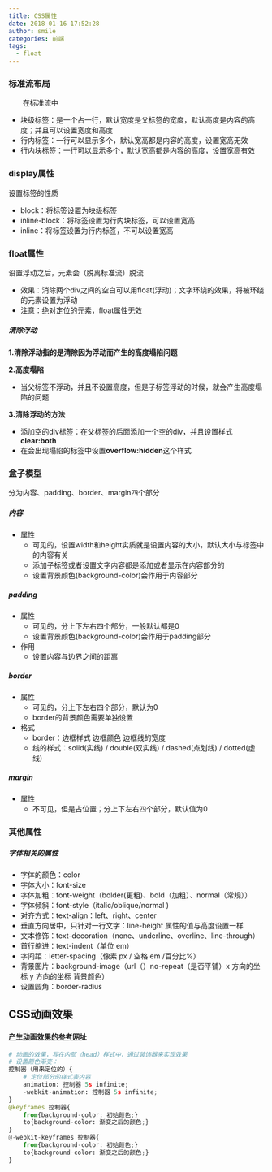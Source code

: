 ```yaml
---
title: CSS属性
date: 2018-01-16 17:52:28
author: smile
categories: 前端
tags: 
  - float
---
```


### 标准流布局

&emsp;&emsp;在标准流中

- 块级标签：是一个占一行，默认宽度是父标签的宽度，默认高度是内容的高度；并且可以设置宽度和高度
- 行内标签：一行可以显示多个，默认宽高都是内容的高度，设置宽高无效
- 行内块标签：一行可以显示多个，默认宽高都是内容的高度，设置宽高有效

### display属性

设置标签的性质

- block：将标签设置为块级标签
- inline-block：将标签设置为行内块标签，可以设置宽高
- inline：将标签设置为行内标签，不可以设置宽高

### float属性

设置浮动之后，元素会（脱离标准流）脱流

- 效果：消除两个div之间的空白可以用float(浮动)；文字环绕的效果，将被环绕的元素设置为浮动
- 注意：绝对定位的元素，float属性无效

##### 清除浮动

**1.清除浮动指的是清除因为浮动而产生的高度塌陷问题**

**2.高度塌陷**

- 当父标签不浮动，并且不设置高度，但是子标签浮动的时候，就会产生高度塌陷的问题

**3.清除浮动的方法**

- 添加空的div标签：在父标签的后面添加一个空的div，并且设置样式**clear:both**
- 在会出现塌陷的标签中设置**overflow:hidden**这个样式

### 盒子模型

分为内容、padding、border、margin四个部分

##### 内容

- 属性
  - 可见的，设置width和height实质就是设置内容的大小，默认大小与标签中的内容有关
  - 添加子标签或者设置文字内容都是添加或者显示在内容部分的
  - 设置背景颜色(background-color)会作用于内容部分

##### padding

- 属性
  - 可见的，分上下左右四个部分，一般默认都是0
  - 设置背景颜色(background-color)会作用于padding部分
- 作用
  - 设置内容与边界之间的距离

##### border

- 属性
  - 可见的，分上下左右四个部分，默认为0
  - border的背景颜色需要单独设置
- 格式
  - border：边框样式 边框颜色 边框线的宽度
  - 线的样式：solid(实线) / double(双实线) / dashed(点划线) / dotted(虚线)

##### margin

- 属性
  - 不可见，但是占位置；分上下左右四个部分，默认值为0

### 其他属性

##### 字体相关的属性
- 字体的颜色：color
- 字体大小：font-size
- 字体加粗：font-weight（bolder(更粗)、bold（加粗）、normal（常规））
- 字体倾斜：font-style（italic/oblique/normal )
- 对齐方式：text-align：left、right、center
- 垂直方向居中，只针对一行文字：line-height 属性的值与高度设置一样	
- 文本修饰：text-decoration（none、underline、overline、line-through）
- 首行缩进：text-indent（单位 em）
- 字间距：letter-spacing（像素 px / 空格 em /百分比%）
- 背景图片：background-image（url（）no-repeat（是否平铺）x 方向的坐标 y 方向的坐标 背景颜色）
- 设置圆角：border-radius

## CSS动画效果

#### [产生动画效果的参考网址](http://www.runoob.com/cssref/css-animatable.html)

```python
# 动画的效果，写在内部（head）样式中，通过装饰器来实现效果
# 设置颜色渐变：
控制器（用来定位的）{
    # 定位部分的样式表内容
	animation: 控制器 5s infinite;
	-webkit-animation: 控制器 5s infinite;
}
@keyframes 控制器{
	from{background-color: 初始颜色;}
	to{background-color: 渐变之后的颜色;}
}
@-webkit-keyframes 控制器{
	from{background-color: 初始颜色;}
	to{background-color: 渐变之后的颜色;}
}
```

